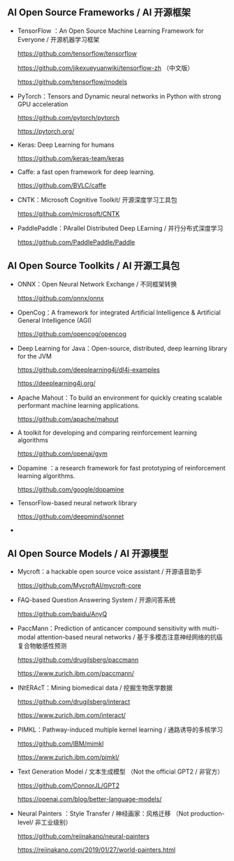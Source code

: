 

##  AI Open Source Frameworks / AI 开源框架
<ul>

<li><p>
TensorFlow ：An Open Source Machine Learning Framework for Everyone / 开源机器学习框架
  
https://github.com/tensorflow/tensorflow

https://github.com/jikexueyuanwiki/tensorflow-zh （中文版）

https://github.com/tensorflow/models

</p></li>

<li><p>
PyTorch：Tensors and Dynamic neural networks in Python with strong GPU acceleration
  
https://github.com/pytorch/pytorch

https://pytorch.org/

</p></li>

<li><p>
Keras: Deep Learning for humans
  
https://github.com/keras-team/keras

</p></li>

<li><p>
Caffe: a fast open framework for deep learning. 

https://github.com/BVLC/caffe
</p></li>

<li><p>
CNTK：Microsoft Cognitive Toolkit/ 开源深度学习工具包
  
https://github.com/microsoft/CNTK
</p></li>


<li><p>
PaddlePaddle：PArallel Distributed Deep LEarning / 并行分布式深度学习
  
https://github.com/PaddlePaddle/Paddle
</p></li>

</ul>

##   AI Open Source Toolkits / AI 开源工具包

<ul>
<li><p>
ONNX：Open Neural Network Exchange / 不同框架转换
  
https://github.com/onnx/onnx
</p></li>

<li><p>
OpenCog：A framework for integrated Artificial Intelligence & Artificial General Intelligence (AGI)
  
https://github.com/opencog/opencog
</p></li>

<li><p>
Deep Learning for Java：Open-source, distributed, deep learning library for the JVM

https://github.com/deeplearning4j/dl4j-examples
  
https://deeplearning4j.org/
</p></li>

<li><p>
Apache Mahout：To build an environment for quickly creating scalable performant machine learning applications.
  
https://github.com/apache/mahout
</p></li>

<li><p>
A toolkit for developing and comparing reinforcement learning algorithms

https://github.com/openai/gym
</p></li>

<li><p>
Dopamine ：a research framework for fast prototyping of reinforcement learning algorithms. 

https://github.com/google/dopamine
</p></li>

<li><p>
TensorFlow-based neural network library

https://github.com/deepmind/sonnet
</p></li>

<li><p>

</p></li>

</ul>

##   AI Open Source Models / AI 开源模型

<ul>
  
<li><p>
Mycroft：a hackable open source voice assistant / 开源语音助手

https://github.com/MycroftAI/mycroft-core
</p></li>
  
<li><p>
FAQ-based Question Answering System / 开源问答系统

https://github.com/baidu/AnyQ
</p></li>
  
<li><p>
PaccMann：Prediction of anticancer compound sensitivity with multi-modal attention-based neural networks / 基于多模态注意神经网络的抗癌复合物敏感性预测<br> 
  
https://github.com/drugilsberg/paccmann

https://www.zurich.ibm.com/paccmann/

</p></li>

<li><p>
INtERAcT：Mining biomedical data / 挖掘生物医学数据

https://github.com/drugilsberg/interact

https://www.zurich.ibm.com/interact/

</p></li>

<li><p>
PIMKL：Pathway-induced multiple kernel learning / 通路诱导的多核学习

https://github.com/IBM/mimkl

https://www.zurich.ibm.com/pimkl/

</p></li>

<li><p>
Text Generation Model / 文本生成模型 （Not the official GPT2 / 非官方）

https://github.com/ConnorJL/GPT2

https://openai.com/blog/better-language-models/

<li><p>

Neural Painters ：Style Transfer / 神经画家：风格迁移 （Not production-level/ 非工业级别）

https://github.com/reiinakano/neural-painters

https://reiinakano.com/2019/01/27/world-painters.html

</p></li>

</ul>

